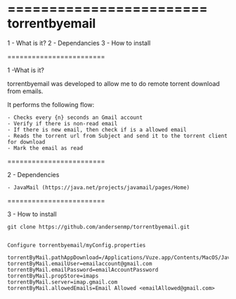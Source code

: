 ========================
torrentbyemail
========================

1 - What is it?
2 - Dependancies
3 - How to install

========================

1 -What is it?

torrentbyemail was developed to allow me to do remote torrent download from emails.

It performs the following flow:

    - Checks every {n} seconds an Gmail account
    - Verify if there is non-read email
    - If there is new email, then check if is a allowed email
    - Reads the torrent url from Subject and send it to the torrent client for download
    - Mark the email as read

========================

2 - Dependencies

    - JavaMail (https://java.net/projects/javamail/pages/Home)
    
========================

3 - How to install

    git clone https://github.com/andersenmp/torrentbyemail.git
    
    
    Configure torrentbyemail/myConfig.properties

    torrentByMail.pathAppDownload=/Applications/Vuze.app/Contents/MacOS/JavaApplicationStub
    torrentByMail.emailUser=emailaccount@gmail.com
    torrentByMail.emailPassword=emailAccountPassword
    torrentByMail.propStore=imaps
    torrentByMail.server=imap.gmail.com
    torrentByMail.allowedEmails=Email Allowed <emailAllowed@gmail.com>



